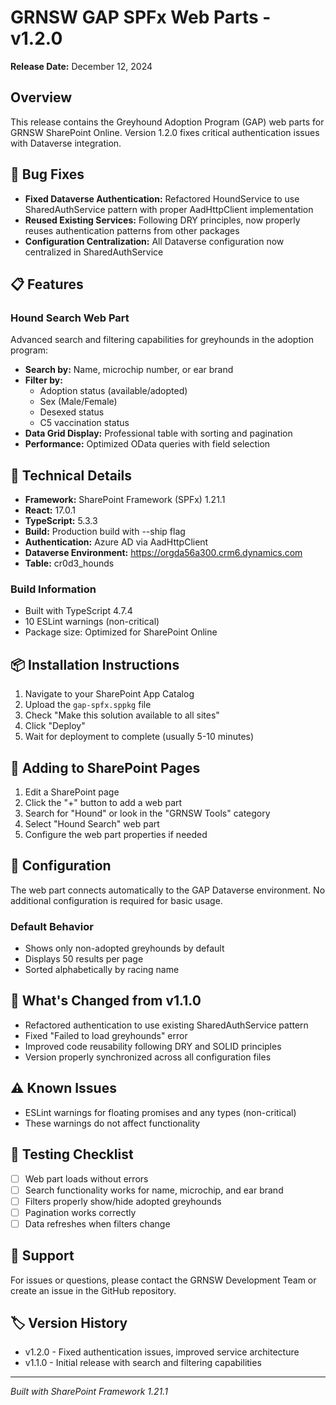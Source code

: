 # GRNSW GAP SPFx Web Parts - v1.2.0

**Release Date:** December 12, 2024

## Overview
This release contains the Greyhound Adoption Program (GAP) web parts for GRNSW SharePoint Online. Version 1.2.0 fixes critical authentication issues with Dataverse integration.

## 🐛 Bug Fixes
- **Fixed Dataverse Authentication:** Refactored HoundService to use SharedAuthService pattern with proper AadHttpClient implementation
- **Reused Existing Services:** Following DRY principles, now properly reuses authentication patterns from other packages
- **Configuration Centralization:** All Dataverse configuration now centralized in SharedAuthService

## 📋 Features
### Hound Search Web Part
Advanced search and filtering capabilities for greyhounds in the adoption program:
- **Search by:** Name, microchip number, or ear brand
- **Filter by:**
  - Adoption status (available/adopted)
  - Sex (Male/Female)
  - Desexed status
  - C5 vaccination status
- **Data Grid Display:** Professional table with sorting and pagination
- **Performance:** Optimized OData queries with field selection

## 🔧 Technical Details
- **Framework:** SharePoint Framework (SPFx) 1.21.1
- **React:** 17.0.1
- **TypeScript:** 5.3.3
- **Build:** Production build with --ship flag
- **Authentication:** Azure AD via AadHttpClient
- **Dataverse Environment:** https://orgda56a300.crm6.dynamics.com
- **Table:** cr0d3_hounds

### Build Information
- Built with TypeScript 4.7.4
- 10 ESLint warnings (non-critical)
- Package size: Optimized for SharePoint Online

## 📦 Installation Instructions
1. Navigate to your SharePoint App Catalog
2. Upload the `gap-spfx.sppkg` file
3. Check "Make this solution available to all sites"
4. Click "Deploy"
5. Wait for deployment to complete (usually 5-10 minutes)

## 🚀 Adding to SharePoint Pages
1. Edit a SharePoint page
2. Click the "+" button to add a web part
3. Search for "Hound" or look in the "GRNSW Tools" category
4. Select "Hound Search" web part
5. Configure the web part properties if needed

## 🎯 Configuration
The web part connects automatically to the GAP Dataverse environment. No additional configuration is required for basic usage.

### Default Behavior
- Shows only non-adopted greyhounds by default
- Displays 50 results per page
- Sorted alphabetically by racing name

## 🔄 What's Changed from v1.1.0
- Refactored authentication to use existing SharedAuthService pattern
- Fixed "Failed to load greyhounds" error
- Improved code reusability following DRY and SOLID principles
- Version properly synchronized across all configuration files

## ⚠️ Known Issues
- ESLint warnings for floating promises and any types (non-critical)
- These warnings do not affect functionality

## 🧪 Testing Checklist
- [ ] Web part loads without errors
- [ ] Search functionality works for name, microchip, and ear brand
- [ ] Filters properly show/hide adopted greyhounds
- [ ] Pagination works correctly
- [ ] Data refreshes when filters change

## 📧 Support
For issues or questions, please contact the GRNSW Development Team or create an issue in the GitHub repository.

## 🏷️ Version History
- v1.2.0 - Fixed authentication issues, improved service architecture
- v1.1.0 - Initial release with search and filtering capabilities

---
*Built with SharePoint Framework 1.21.1*